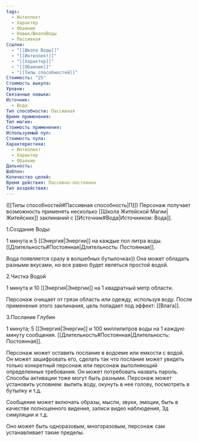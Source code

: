 ```yaml
---
tags:
  - Интеллект
  - Характер
  - Обаяние
  - Навык/ШколаВоды
  - Пассивная
Ссылки:
  - "[[Школа Воды]]"
  - "[[Интеллект]]"
  - "[[Характер]]"
  - "[[Обаяние]]"
  - "[[Типы способностей]]"
Стоимость: "25"
Стоимость выкупа: 
Уровни: 
Связанные навыки: 
Источник:
  - Вода
Тип способности: Пассивная
Время применения: 
Тип магии: 
Стоимость применения: 
Используемый пул: 
Стоимость пула: 
Характеристики:
  - Интеллект
  - Характер
  - Обаяние
Дальность: 
Шаблон: 
Количество целей: 
Время действия: Пассивно-постоянно
Тип воздействия:
---
```

([[Типы способностей#Пассивная способность|П]]) Персонаж получает возможность применять несколько [[Школа Житейской Магии|Житейских]] заклинаний с [[Источник#Вода|Источником: Вода]].

1.Создание Воды: 

1 минута и 5 [[Энергия|Энергии]] на каждые пол литра воды. [[Длительность#Постоянная|Длительность: Постоянная]].

Вода появляется сразу в волшебных бутылочках)) Она может обладать разными вкусами, но все равно будет являться простой водой. 

2.Чистка Водой

1 минута и 10 [[Энергия|Энергии]] на 1 квадратный метр области. 

Персонаж очищает от грязи область или одежду, используя воду. После применения этого заклинания, цель попадает под эффект: [[Влага]]. 

3.Послание Глубин

1 минута; 5 [[Энергия|Энергии]] и 100 миллилитров воды на 1 каждую минуту сообщения. [[Длительность#Постоянная|Длительность: Постоянная]].

Персонаж может оставить послание в водоеме или емкости с водой. Он может зашифровать его, сделать так что послание может увидеть только конкретный персонаж или персонаж выполняющий определенные требования. Он может потребовать назвать пароль. Способы активации тоже могут быть разными. Персонаж может установить условием: выпить воду, окунуть в нее голову, посмотреть в бутылку и т.д.

Сообщение может включать образы, мысли, звуки, эмоции, быть в качестве полноценного видения, записи видео наблюдения, 3д симуляции и т.д. 

Оно может быть одноразовым, многоразовым, персонаж сам устанавливает такие пределы. 

